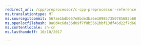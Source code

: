 ```yaml
---
redirect_url: /cpp/preprocessor/c-cpp-preprocessor-reference
ms.translationtype: MT
ms.sourcegitcommit: 567ae1bdb057e8bde3ba6e109857350785682b60
ms.openlocfilehash: 8a0d4c6da36d09f7f8b5561bbf13df46d22f7d66
ms.contentlocale: zh-cn
ms.lasthandoff: 10/10/2017

---
```

